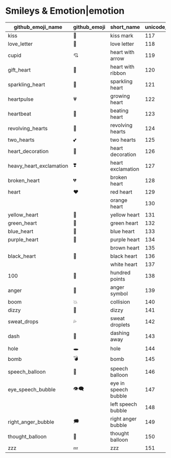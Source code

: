 # Smileys & Emotion|emotion

|github_emoji_name|github_emoji|short_name|unicode_index|
|---|---|---|---|
|kiss|:kiss:|kiss mark|117|
|love_letter|:love_letter:|love letter|118|
|cupid|:cupid:|heart with arrow|119|
|gift_heart|:gift_heart:|heart with ribbon|120|
|sparkling_heart|:sparkling_heart:|sparkling heart|121|
|heartpulse|:heartpulse:|growing heart|122|
|heartbeat|:heartbeat:|beating heart|123|
|revolving_hearts|:revolving_hearts:|revolving hearts|124|
|two_hearts|:two_hearts:|two hearts|125|
|heart_decoration|:heart_decoration:|heart decoration|126|
|heavy_heart_exclamation|:heavy_heart_exclamation:|heart exclamation|127|
|broken_heart|:broken_heart:|broken heart|128|
|heart|:heart:|red heart|129|
|||orange heart|130|
|yellow_heart|:yellow_heart:|yellow heart|131|
|green_heart|:green_heart:|green heart|132|
|blue_heart|:blue_heart:|blue heart|133|
|purple_heart|:purple_heart:|purple heart|134|
|||brown heart|135|
|black_heart|:black_heart:|black heart|136|
|||white heart|137|
|100|:100:|hundred points|138|
|anger|:anger:|anger symbol|139|
|boom|:boom:|collision|140|
|dizzy|:dizzy:|dizzy|141|
|sweat_drops|:sweat_drops:|sweat droplets|142|
|dash|:dash:|dashing away|143|
|hole|:hole:|hole|144|
|bomb|:bomb:|bomb|145|
|speech_balloon|:speech_balloon:|speech balloon|146|
|eye_speech_bubble|:eye_speech_bubble:|eye in speech bubble|147|
|||left speech bubble|148|
|right_anger_bubble|:right_anger_bubble:|right anger bubble|149|
|thought_balloon|:thought_balloon:|thought balloon|150|
|zzz|:zzz:|zzz|151|
